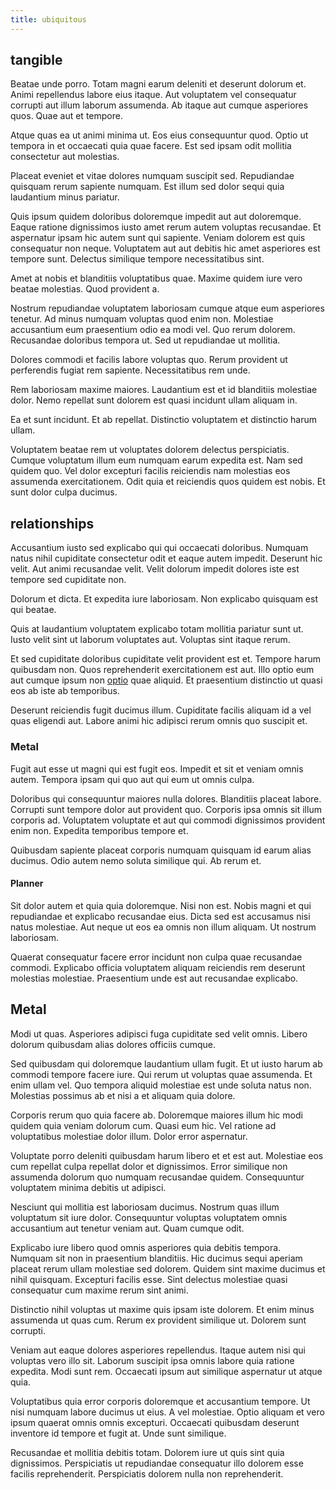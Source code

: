 ```yaml
---
title: ubiquitous
---
```


## tangible

Beatae unde porro. Totam magni earum deleniti et deserunt dolorum et. Animi repellendus labore eius itaque. Aut voluptatem vel consequatur corrupti aut illum laborum assumenda. Ab itaque aut cumque asperiores quos. Quae aut et tempore.

Atque quas ea ut animi minima ut. Eos eius consequuntur quod. Optio ut tempora in et occaecati quia quae facere. Est sed ipsam odit mollitia consectetur aut molestias.

Placeat eveniet et vitae dolores numquam suscipit sed. Repudiandae quisquam rerum sapiente numquam. Est illum sed dolor sequi quia laudantium minus pariatur.

Quis ipsum quidem doloribus doloremque impedit aut aut doloremque. Eaque ratione dignissimos iusto amet rerum autem voluptas recusandae. Et aspernatur ipsam hic autem sunt qui sapiente. Veniam dolorem est quis consequatur non neque. Voluptatem aut aut debitis hic amet asperiores est tempore sunt. Delectus similique tempore necessitatibus sint.

Amet at nobis et blanditiis voluptatibus quae. Maxime quidem iure vero beatae molestias. Quod provident a.

Nostrum repudiandae voluptatem laboriosam cumque atque eum asperiores tenetur. Ad minus numquam voluptas quod enim non. Molestiae accusantium eum praesentium odio ea modi vel. Quo rerum dolorem. Recusandae doloribus tempora ut. Sed ut repudiandae ut mollitia.

Dolores commodi et facilis labore voluptas quo. Rerum provident ut perferendis fugiat rem sapiente. Necessitatibus rem unde.

Rem laboriosam maxime maiores. Laudantium est et id blanditiis molestiae dolor. Nemo repellat sunt dolorem est quasi incidunt ullam aliquam in.

Ea et sunt incidunt. Et ab repellat. Distinctio voluptatem et distinctio harum ullam.

Voluptatem beatae rem ut voluptates dolorem delectus perspiciatis. Cumque voluptatum illum eum numquam earum expedita est. Nam sed quidem quo. Vel dolor excepturi facilis reiciendis nam molestias eos assumenda exercitationem. Odit quia et reiciendis quos quidem est nobis. Et sunt dolor culpa ducimus.

## relationships

Accusantium iusto sed explicabo qui qui occaecati doloribus. Numquam natus nihil cupiditate consectetur odit et eaque autem impedit. Deserunt hic velit. Aut animi recusandae velit. Velit dolorum impedit dolores iste est tempore sed cupiditate non.

Dolorum et dicta. Et expedita iure laboriosam. Non explicabo quisquam est qui beatae.

Quis at laudantium voluptatem explicabo totam mollitia pariatur sunt ut. Iusto velit sint ut laborum voluptates aut. Voluptas sint itaque rerum.

Et sed cupiditate doloribus cupiditate velit provident est et. Tempore harum quibusdam non. Quos reprehenderit exercitationem est aut. Illo optio eum aut cumque ipsum non [optio](/dolore/odio/dignissimos/navigating.md) quae aliquid. Et praesentium distinctio ut quasi eos ab iste ab temporibus.

Deserunt reiciendis fugit ducimus illum. Cupiditate facilis aliquam id a vel quas eligendi aut. Labore animi hic adipisci rerum omnis quo suscipit et.

### Metal

Fugit aut esse ut magni qui est fugit eos. Impedit et sit et veniam omnis autem. Tempora ipsam qui quo aut qui eum ut omnis culpa.

Doloribus qui consequuntur maiores nulla dolores. Blanditiis placeat labore. Corrupti sunt tempore dolor aut provident quo. Corporis ipsa omnis sit illum corporis ad. Voluptatem voluptate et aut qui commodi dignissimos provident enim non. Expedita temporibus tempore et.

Quibusdam sapiente placeat corporis numquam quisquam id earum alias ducimus. Odio autem nemo soluta similique qui. Ab rerum et.

#### Planner

Sit dolor autem et quia quia doloremque. Nisi non est. Nobis magni et qui repudiandae et explicabo recusandae eius. Dicta sed est accusamus nisi natus molestiae. Aut neque ut eos ea omnis non illum aliquam. Ut nostrum laboriosam.

Quaerat consequatur facere error incidunt non culpa quae recusandae commodi. Explicabo officia voluptatem aliquam reiciendis rem deserunt molestias molestiae. Praesentium unde est aut recusandae explicabo.

## Metal

Modi ut quas. Asperiores adipisci fuga cupiditate sed velit omnis. Libero dolorum quibusdam alias dolores officiis cumque.

Sed quibusdam qui doloremque laudantium ullam fugit. Et ut iusto harum ab commodi tempore facere iure. Qui rerum ut voluptas quae assumenda. Et enim ullam vel. Quo tempora aliquid molestiae est unde soluta natus non. Molestias possimus ab et nisi a et aliquam quia dolore.

Corporis rerum quo quia facere ab. Doloremque maiores illum hic modi quidem quia veniam dolorum cum. Quasi eum hic. Vel ratione ad voluptatibus molestiae dolor illum. Dolor error aspernatur.

Voluptate porro deleniti quibusdam harum libero et et est aut. Molestiae eos cum repellat culpa repellat dolor et dignissimos. Error similique non assumenda dolorum quo numquam recusandae quidem. Consequuntur voluptatem minima debitis ut adipisci.

Nesciunt qui mollitia est laboriosam ducimus. Nostrum quas illum voluptatum sit iure dolor. Consequuntur voluptas voluptatem omnis accusantium aut tenetur veniam aut. Quam cumque odit.

Explicabo iure libero quod omnis asperiores quia debitis tempora. Numquam sit non in praesentium blanditiis. Hic ducimus sequi aperiam placeat rerum ullam molestiae sed dolorem. Quidem sint maxime ducimus et nihil quisquam. Excepturi facilis esse. Sint delectus molestiae quasi consequatur cum maxime rerum sint animi.

Distinctio nihil voluptas ut maxime quis ipsam iste dolorem. Et enim minus assumenda ut quas cum. Rerum ex provident similique ut. Dolorem sunt corrupti.

Veniam aut eaque dolores asperiores repellendus. Itaque autem nisi qui voluptas vero illo sit. Laborum suscipit ipsa omnis labore quia ratione expedita. Modi sunt rem. Occaecati ipsum aut similique aspernatur ut atque quia.

Voluptatibus quia error corporis doloremque et accusantium tempore. Ut nisi numquam labore ducimus ut eius. A vel molestiae. Optio aliquam et vero ipsum quaerat omnis omnis excepturi. Occaecati quibusdam deserunt inventore id tempore et fugit at. Unde sunt similique.

Recusandae et mollitia debitis totam. Dolorem iure ut quis sint quia dignissimos. Perspiciatis ut repudiandae consequatur illo dolorem esse facilis reprehenderit. Perspiciatis dolorem nulla non reprehenderit.
